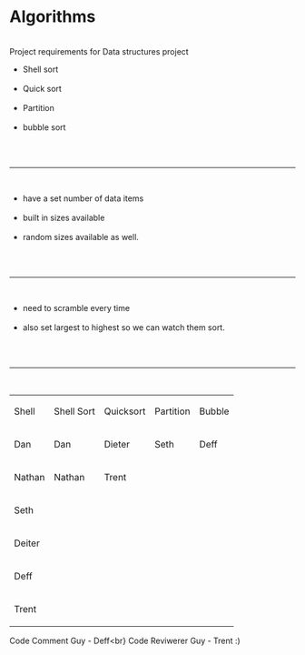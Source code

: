 # Algorithms
<br>
Project requirements for Data structures project<br>
<ul>
<li>Shell sort</li><br>
<li>Quick sort</li><br>
<li>Partition</li><br>
<li>bubble sort</li><br>
</ul>
<br><hr><br>
<ul>
<li>have a set number of data items</li><br>
<li>built in sizes available</li><br>
<li>random sizes available as well.</li><br>
</ul>
<br><hr><br>
<ul>
<li>need to scramble every time</li><br>
<li>also set largest to highest so we can watch them sort.</li><br>
</ul>
<br><hr><br>

<table >
 <tr>
  <td >
  <p >Shell</p>
  </td>
  <td >
  <p >Shell Sort</p>
  </td>
  <td >
  <p >Quicksort</p>
  </td>
  <td >
  <p >Partition</p>
  </td>
  <td >
  <p >Bubble</p>
  </td>
 </tr>
 <tr>
  <td >
  <p >Dan</p>
  </td>
  <td >
  <p >Dan</p>
  </td>
  <td >
  <p >Dieter</p>
  </td>
  <td>
  <p >Seth</p>
  </td>
  <td >
  <p >Deff</p>
  </td>
 </tr>
 <tr>
  <td >
  <p >Nathan</p>
  </td>
  <td >
  <p >Nathan</p>
  </td>
  <td >
  <p >Trent</p>
  </td>
  <td ></td>
  <td ></td>
 </tr>
 <tr>
  <td >
  <p >Seth</p>
  </td>
  <td ></td>
  <td ></td>
  <td ></td>
  <td ></td>
 </tr>
 <tr>
  <td >
  <p >Deiter</p>
  </td>
  <td ></td>
  <td ></td>
  <td ></td>
  <td ></td>
 </tr>
 <tr>
  <td >
  <p >Deff</p>
  </td>
  <td ></td>
  <td ></td>
  <td ></td>
  <td ></td>
 </tr>
 <tr>
  <td >
  <p >Trent</p>
  </td>
  <td >
  <p >&nbsp;</p>
  </td>
  <td >
  <p >&nbsp;</p>
  </td>
  <td >
  <p >&nbsp;</p>
  </td>
  <td >
  <p >&nbsp;</p>
  </td>
 </tr>
</table>



Code Comment Guy - Deff<br}
Code Reviwerer Guy - Trent :)


